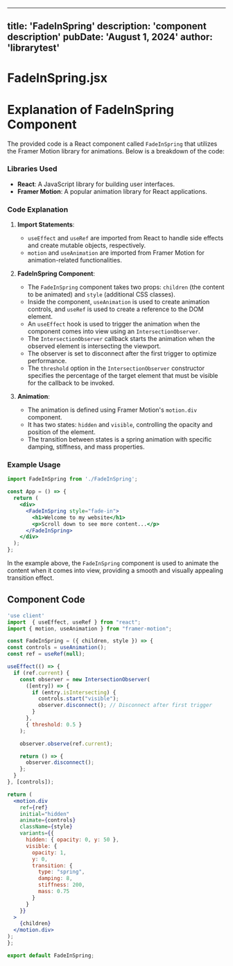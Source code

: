 ---
  title: 'FadeInSpring'
  description: 'component description'
  pubDate: 'August 1, 2024'
  author: 'librarytest'
  ---
  
  
  
  # FadeInSpring.jsx
  # Explanation of FadeInSpring Component

The provided code is a React component called `FadeInSpring` that utilizes the Framer Motion library for animations. Below is a breakdown of the code:

### Libraries Used
- **React**: A JavaScript library for building user interfaces.
- **Framer Motion**: A popular animation library for React applications.

### Code Explanation
1. **Import Statements**:
   - `useEffect` and `useRef` are imported from React to handle side effects and create mutable objects, respectively.
   - `motion` and `useAnimation` are imported from Framer Motion for animation-related functionalities.

2. **FadeInSpring Component**:
   - The `FadeInSpring` component takes two props: `children` (the content to be animated) and `style` (additional CSS classes).
   - Inside the component, `useAnimation` is used to create animation controls, and `useRef` is used to create a reference to the DOM element.
   - An `useEffect` hook is used to trigger the animation when the component comes into view using an `IntersectionObserver`.
   - The `IntersectionObserver` callback starts the animation when the observed element is intersecting the viewport.
   - The observer is set to disconnect after the first trigger to optimize performance.
   - The `threshold` option in the `IntersectionObserver` constructor specifies the percentage of the target element that must be visible for the callback to be invoked.

3. **Animation**:
   - The animation is defined using Framer Motion's `motion.div` component.
   - It has two states: `hidden` and `visible`, controlling the opacity and position of the element.
   - The transition between states is a spring animation with specific damping, stiffness, and mass properties.

### Example Usage
```jsx
import FadeInSpring from './FadeInSpring';

const App = () => {
  return (
    <div>
      <FadeInSpring style="fade-in">
        <h1>Welcome to my website</h1>
        <p>Scroll down to see more content...</p>
      </FadeInSpring>
    </div>
  );
};
```

In the example above, the `FadeInSpring` component is used to animate the content when it comes into view, providing a smooth and visually appealing transition effect.
  
  ## Component Code
  ```jsx
  'use client'
import  { useEffect, useRef } from "react";
import { motion, useAnimation } from "framer-motion";

const FadeInSpring = ({ children, style }) => {
  const controls = useAnimation();
  const ref = useRef(null);

  useEffect(() => {
    if (ref.current) {
      const observer = new IntersectionObserver(
        ([entry]) => {
          if (entry.isIntersecting) {
            controls.start("visible");
            observer.disconnect(); // Disconnect after first trigger
          }
        },
        { threshold: 0.5 }
      );

      observer.observe(ref.current);

      return () => {
        observer.disconnect();
      };
    }
  }, [controls]);

  return (
    <motion.div
      ref={ref}
      initial="hidden"
      animate={controls}
      className={style}
      variants={{
        hidden: { opacity: 0, y: 50 },
        visible: {
          opacity: 1,
          y: 0,
          transition: {
            type: "spring",
            damping: 8,
            stiffness: 200,
            mass: 0.75
          }
        }
      }}
    >
      {children}
    </motion.div>
  );
};

export default FadeInSpring;
  ```
  